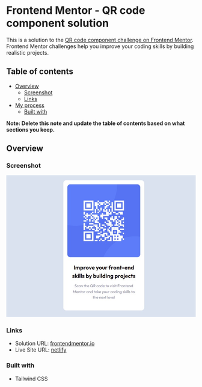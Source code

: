 # Frontend Mentor - QR code component solution

This is a solution to the [QR code component challenge on Frontend Mentor](https://www.frontendmentor.io/challenges/qr-code-component-iux_sIO_H). Frontend Mentor challenges help you improve your coding skills by building realistic projects.  

## Table of contents

- [Overview](#overview)
  - [Screenshot](#screenshot)
  - [Links](#links)
- [My process](#my-process)
  - [Built with](#built-with)

**Note: Delete this note and update the table of contents based on what sections you keep.**

## Overview

### Screenshot

![screenshot](./screenshot.jpg)

### Links

- Solution URL: [frontendmentor.io](https://www.frontendmentor.io/solutions/qr-code-component-using-tailwind-css-fcjOhA98jq)
- Live Site URL: [netlify](https://fm04-fm-qr-code-component.netlify.app/)

### Built with

- Tailwind CSS
